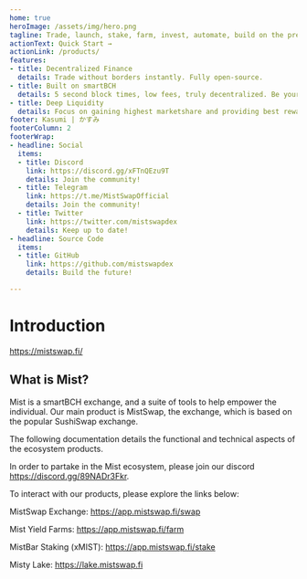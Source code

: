 ```yaml
---
home: true
heroImage: /assets/img/hero.png
tagline: Trade, launch, stake, farm, invest, automate, build on the premier DeFi platform of smartBCH
actionText: Quick Start →
actionLink: /products/
features:
- title: Decentralized Finance
  details: Trade without borders instantly. Fully open-source.
- title: Built on smartBCH
  details: 5 second block times, low fees, truly decentralized. Be your own bank.
- title: Deep Liquidity
  details: Focus on gaining highest marketshare and providing best rewards to liquidity providers.
footer: Kasumi | かすみ
footerColumn: 2
footerWrap:
- headline: Social
  items:
  - title: Discord
    link: https://discord.gg/xFTnQEzu9T
    details: Join the community!
  - title: Telegram
    link: https://t.me/MistSwapOfficial
    details: Join the community!
  - title: Twitter
    link: https://twitter.com/mistswapdex
    details: Keep up to date!
- headline: Source Code
  items:
  - title: GitHub
    link: https://github.com/mistswapdex
    details: Build the future!

---
```


# Introduction

<https://mistswap.fi/>

## What is Mist?

Mist is a smartBCH exchange, and a suite of tools to help empower the individual. Our main product is MistSwap, the exchange, which is based on the popular SushiSwap exchange. 

The following documentation details the functional and technical aspects of the ecosystem products.

In order to partake in the Mist ecosystem, please join our discord <https://discord.gg/89NADr3Fkr>.

To interact with our products, please explore the links below:

MistSwap Exchange: <https://app.mistswap.fi/swap>

Mist Yield Farms: <https://app.mistswap.fi/farm>

MistBar Staking (xMIST): <https://app.mistswap.fi/stake>

Misty Lake: <https://lake.mistswap.fi>
